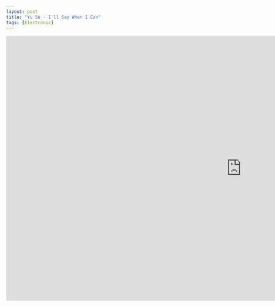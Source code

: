 ```yaml
---
layout: post
title: "Yu Su - I'll Say When I Can"
tags: [Electronic]
---
```


<div class="embed-responsive embed-responsive-16by9">
    <iframe width="1280" height="720" src="https://www.youtube.com/embed/0XbD2eHmnpo" frameborder="0" allow="autoplay; encrypted-media" allowfullscreen></iframe>
</div>
